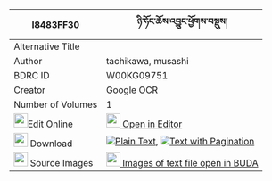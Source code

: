 |I8483FF30|ཉི་ཧོང་ཆོས་འབྱུང་ཕྱོགས་བསྡུས། 
| --- | --- 
|Alternative Title |
|Author| tachikawa, musashi
|BDRC ID | W00KG09751
|Creator | Google OCR
|Number of Volumes| 1
|<img width="25" src="https://img.icons8.com/color/25/000000/edit-property.png">Edit Online| [<img width="25" src="https://avatars.githubusercontent.com/u/45091458?s=200&v=4"> Open in Editor](http://editor.openpecha.org/I8483FF30)
|<img width="25" src="https://img.icons8.com/fluent/48/000000/download-2.png"/>  Download | [![](https://img.icons8.com/color/20/000000/txt.png)Plain Text](https://github.com/Openpecha/I8483FF30/releases/download/v1/nyi_hong_chojung_chokdu_plain_I8483FF30.zip), [![](https://img.icons8.com/color/20/000000/txt.png)Text with Pagination](https://github.com/Openpecha/I8483FF30/releases/download/v1/nyi_hong_chojung_chokdu_pages_I8483FF30.zip)
|<img width="25" src="https://img.icons8.com/plasticine/100/000000/pictures-folder.png"/>  Source Images | [<img width="25" src="https://library.bdrc.io/icons/BUDA-small.svg"> Images of text file open in BUDA](https://library.bdrc.io/show/bdr:W00KG09751)